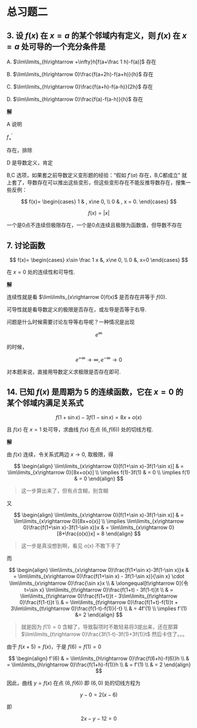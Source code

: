 # 总习题二

## 3. 设 $f(x)$ 在 $x=a$ 的某个邻域内有定义，则 $f(x)$ 在 $x=a$ 处可导的一个充分条件是

A. $\lim\limits_{h\rightarrow +\infty}h[f(a+\frac 1 h)-f(a)]$ 存在

B. $\lim\limits_{h\rightarrow 0}\frac{f(a+2h)-f(a+h)}{h}$ 存在

C. $\lim\limits_{h\rightarrow 0}\frac{f(a+h)-f(a-h)}{2h}$ 存在

D. $\lim\limits_{h\rightarrow 0}\frac{f(a)-f(a-h)}{h}$ 存在

**解**

A 说明

$f^{\prime}_{+}$

存在，排除

D 是导数定义，肯定

B,C 选项，如果套之前导数定义变形题的经验：“假如 $f'(a)$ 存在，B,C都成立” 就上套了，导数存在可以推出这些变形，但这些变形存在不能反推导数存在，搜集一些反例：

$$
f(x)=
\begin{cases}
1 & , x\ne 0, \\
0 & , x = 0.
\end{cases}
$$

$$
f(x) = |x|
$$

一个是0点不连续但极限存在，一个是0点连续且极限为函数值，但导数不存在

## 7. 讨论函数 

$$
f(x)=
\begin{cases}
x\sin \frac 1 x &, x\ne 0, \\
0 &, x=0
\end{cases}
$$

在 $x=0$ 处的连续性和可导性.

**解**

连续性就是看 $\lim\limits_{x\rightarrow 0}f(x)$ 是否存在并等于 $f(0)$.

可导性就是看导数定义的极限是否存在，或左导是否等于右导.

问题是什么时候需要讨论左导等右导呢？一种情况是出现 

$$
e^{\infty}
$$

的时候，
 
$$
e^{+\infty}\rightarrow\infty, e^{-\infty}\rightarrow 0
$$

对本题来说，直接用导数定义求极限是否存在即可.

## 14. 已知 $f(x)$ 是周期为 5 的连续函数，它在 $x=0$ 的某个邻域内满足关系式

$$
f(1+\sin x)-3f(1-\sin x)=8x+o(x)
$$

且 $f(x)$ 在 $x=1$ 处可导，求曲线 $f(x)$ 在点 $(6,f(6))$ 处的切线方程.

**解**

由 $f(x)$ 连续，令关系式两边 $x\rightarrow 0$, 取极限，得

$$
\begin{align}
\lim\limits_{x\rightarrow 0}[f(1+\sin x)-3f(1-\sin x)] & = \lim\limits_{x\rightarrow 0}[8x+o(x)] \\
\implies f(1)-3f(1) & = 0 \\
\implies f(1) & = 0
\end{align}
$$

>这一步算出来了，但有点含糊，别含糊

又

$$
\begin{align}
\lim\limits_{x\rightarrow 0}[f(1+\sin x)-3f(1-\sin x)] & = \lim\limits_{x\rightarrow 0}[8x+o(x)] \\
\implies \lim\limits_{x\rightarrow 0}\frac{f(1+\sin x)-3f(1-\sin x)}x & = \lim\limits_{x\rightarrow 0}[8+\frac{o(x)}x] = 8
\end{align}
$$

>这一步是真没想到啊，看见 $o(x)$ 不敢下手了

而 

$$
\begin{align}
\lim\limits_{x\rightarrow 0}\frac{f(1+\sin x)-3f(1-\sin x)}x & = \lim\limits_{x\rightarrow 0}\frac{f(1+\sin x) - 3f(1-\sin x)}{\sin x} \cdot \lim\limits_{x\rightarrow 0}\frac{\sin x}x \\
& \xlongequal[t\rightarrow 0]{令 t=\sin x} \lim\limits_{t\rightarrow 0}\frac{f(1+t) - 3f(1-t)}t \\
& = \lim\limits_{t\rightarrow 0}\frac{f(1+t)}t - 3\lim\limits_{t\rightarrow 0}\frac{f(1-t)}t \\
& = \lim\limits_{t\rightarrow 0}\frac{f(1+t)-f(1)}t + 3\lim\limits_{t\rightarrow 0}\frac{f(1-t)-f(1)}{-t} \\
& = 4f'(1) \\
\implies f'(1) &= 2
\end{align}
$$

>就是因为 $f(1)=0$ 含糊了，导致裂项时不敢轻易将3提出来，还在那算 $\lim\limits_{t\rightarrow 0}\frac{3f(1-t)-3f(1)+3f(1)}t$ 然后卡住了。。。

由于 $f(x+5)=f(x)$，于是 $f(6)=f(1)=0$

$$
\begin{align}
f'(6) & = \lim\limits_{h\rightarrow 0}\frac{f(6+h)-f(6)}h \\
& = \lim\limits_{h\rightarrow 0}\frac{f(1+h)-f(1)}h \\
& = f'(1) \\
& = 2
\end{align}
$$

因此，曲线 $y=f(x)$ 在点 $(6,f(6))$ 即 $(6,0)$ 处的切线方程为

$$
y-0=2(x-6)
$$

即

$$
2x-y-12=0
$$


